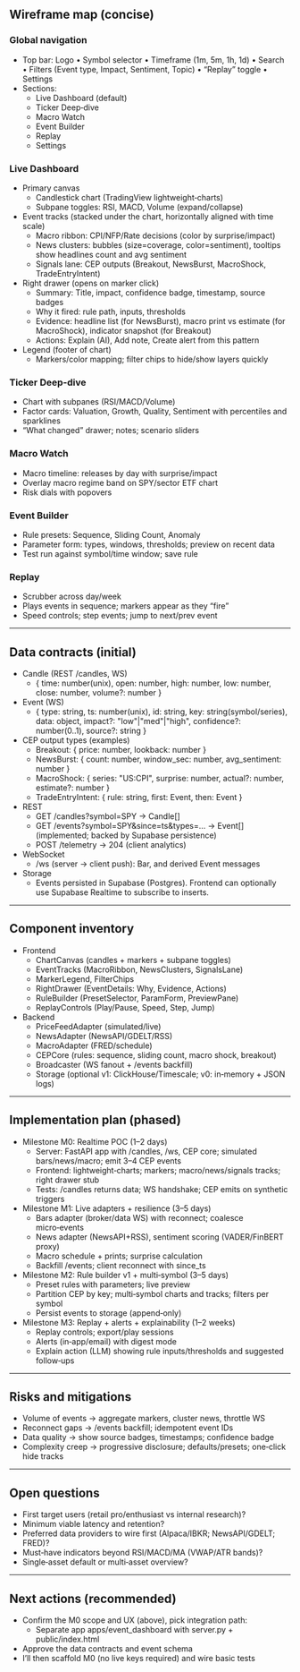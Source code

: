 ## Wireframe map (concise)

### Global navigation
- Top bar: Logo • Symbol selector • Timeframe (1m, 5m, 1h, 1d) • Search • Filters (Event type, Impact, Sentiment, Topic) • “Replay” toggle • Settings
- Sections:
  - Live Dashboard (default)
  - Ticker Deep‑dive
  - Macro Watch
  - Event Builder
  - Replay
  - Settings

### Live Dashboard
- Primary canvas
  - Candlestick chart (TradingView lightweight‑charts)
  - Subpane toggles: RSI, MACD, Volume (expand/collapse)
- Event tracks (stacked under the chart, horizontally aligned with time scale)
  - Macro ribbon: CPI/NFP/Rate decisions (color by surprise/impact)
  - News clusters: bubbles (size=coverage, color=sentiment), tooltips show headlines count and avg sentiment
  - Signals lane: CEP outputs (Breakout, NewsBurst, MacroShock, TradeEntryIntent)
- Right drawer (opens on marker click)
  - Summary: Title, impact, confidence badge, timestamp, source badges
  - Why it fired: rule path, inputs, thresholds
  - Evidence: headline list (for NewsBurst), macro print vs estimate (for MacroShock), indicator snapshot (for Breakout)
  - Actions: Explain (AI), Add note, Create alert from this pattern
- Legend (footer of chart)
  - Markers/color mapping; filter chips to hide/show layers quickly

### Ticker Deep‑dive
- Chart with subpanes (RSI/MACD/Volume)
- Factor cards: Valuation, Growth, Quality, Sentiment with percentiles and sparklines
- “What changed” drawer; notes; scenario sliders

### Macro Watch
- Macro timeline: releases by day with surprise/impact
- Overlay macro regime band on SPY/sector ETF chart
- Risk dials with popovers

### Event Builder
- Rule presets: Sequence, Sliding Count, Anomaly
- Parameter form: types, windows, thresholds; preview on recent data
- Test run against symbol/time window; save rule

### Replay
- Scrubber across day/week
- Plays events in sequence; markers appear as they “fire”
- Speed controls; step events; jump to next/prev event

---

## Data contracts (initial)

- Candle (REST /candles, WS)
  - { time: number(unix), open: number, high: number, low: number, close: number, volume?: number }
- Event (WS)
  - { type: string, ts: number(unix), id: string, key: string(symbol/series), data: object, impact?: "low"|"med"|"high", confidence?: number(0..1), source?: string }
- CEP output types (examples)
  - Breakout: { price: number, lookback: number }
  - NewsBurst: { count: number, window_sec: number, avg_sentiment: number }
  - MacroShock: { series: "US:CPI", surprise: number, actual?: number, estimate?: number }
  - TradeEntryIntent: { rule: string, first: Event, then: Event }
- REST
  - GET /candles?symbol=SPY → Candle[]
  - GET /events?symbol=SPY&since=ts&types=… → Event[] (implemented; backed by Supabase persistence)
  - POST /telemetry → 204 (client analytics)
- WebSocket
  - /ws (server → client push): Bar, and derived Event messages
- Storage
  - Events persisted in Supabase (Postgres). Frontend can optionally use Supabase Realtime to subscribe to inserts.

---

## Component inventory

- Frontend
  - ChartCanvas (candles + markers + subpane toggles)
  - EventTracks (MacroRibbon, NewsClusters, SignalsLane)
  - MarkerLegend, FilterChips
  - RightDrawer (EventDetails: Why, Evidence, Actions)
  - RuleBuilder (PresetSelector, ParamForm, PreviewPane)
  - ReplayControls (Play/Pause, Speed, Step, Jump)
- Backend
  - PriceFeedAdapter (simulated/live)
  - NewsAdapter (NewsAPI/GDELT/RSS)
  - MacroAdapter (FRED/schedule)
  - CEPCore (rules: sequence, sliding count, macro shock, breakout)
  - Broadcaster (WS fanout + /events backfill)
  - Storage (optional v1: ClickHouse/Timescale; v0: in‑memory + JSON logs)

---

## Implementation plan (phased)

- Milestone M0: Realtime POC (1–2 days)
  - Server: FastAPI app with /candles, /ws, CEP core; simulated bars/news/macro; emit 3–4 CEP events
  - Frontend: lightweight‑charts; markers; macro/news/signals tracks; right drawer stub
  - Tests: /candles returns data; WS handshake; CEP emits on synthetic triggers
- Milestone M1: Live adapters + resilience (3–5 days)
  - Bars adapter (broker/data WS) with reconnect; coalesce micro‑events
  - News adapter (NewsAPI+RSS), sentiment scoring (VADER/FinBERT proxy)
  - Macro schedule + prints; surprise calculation
  - Backfill /events; client reconnect with since_ts
- Milestone M2: Rule builder v1 + multi‑symbol (3–5 days)
  - Preset rules with parameters; live preview
  - Partition CEP by key; multi‑symbol charts and tracks; filters per symbol
  - Persist events to storage (append‑only)
- Milestone M3: Replay + alerts + explainability (1–2 weeks)
  - Replay controls; export/play sessions
  - Alerts (in‑app/email) with digest mode
  - Explain action (LLM) showing rule inputs/thresholds and suggested follow‑ups

---

## Risks and mitigations
- Volume of events → aggregate markers, cluster news, throttle WS
- Reconnect gaps → /events backfill; idempotent event IDs
- Data quality → show source badges, timestamps; confidence badge
- Complexity creep → progressive disclosure; defaults/presets; one‑click hide tracks

---

## Open questions
- First target users (retail pro/enthusiast vs internal research)?
- Minimum viable latency and retention?
- Preferred data providers to wire first (Alpaca/IBKR; NewsAPI/GDELT; FRED)?
- Must‑have indicators beyond RSI/MACD/MA (VWAP/ATR bands)?
- Single‑asset default or multi‑asset overview?

---

## Next actions (recommended)
- Confirm the M0 scope and UX (above), pick integration path:
  - Separate app apps/event_dashboard with server.py + public/index.html
- Approve the data contracts and event schema
- I’ll then scaffold M0 (no live keys required) and wire basic tests


